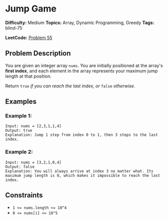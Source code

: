 # Jump Game

**Difficulty:** Medium
**Topics:** Array, Dynamic Programming, Greedy
**Tags:** blind-75

**LeetCode:** [Problem 55](https://leetcode.com/problems/jump-game/description/)

## Problem Description

You are given an integer array `nums`. You are initially positioned at the array's **first index**, and each element in the array represents your maximum jump length at that position.

Return `true` _if you can reach the last index, or_ `false` _otherwise_.

## Examples

### Example 1:

```
Input: nums = [2,3,1,1,4]
Output: true
Explanation: Jump 1 step from index 0 to 1, then 3 steps to the last index.
```

### Example 2:

```
Input: nums = [3,2,1,0,4]
Output: false
Explanation: You will always arrive at index 3 no matter what. Its maximum jump length is 0, which makes it impossible to reach the last index.
```

## Constraints

- `1 <= nums.length <= 10^4`
- `0 <= nums[i] <= 10^5`
